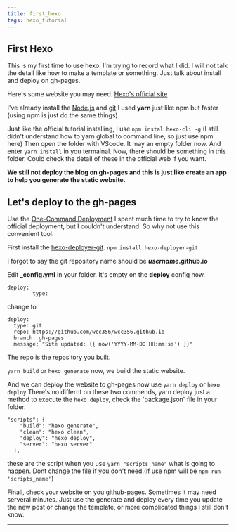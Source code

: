 ```yaml
---
title: first_hexo
tags: hexo_tutorial
---
```


## First Hexo

This is my first time to use hexo. I'm trying to record what I did. I will not talk the detail like how to make a template or something. Just talk about install and deploy on gh-pages.

Here's some website you may need.
[Hexo's official site](https://hexo.io/docs/writing)

I've already install the [Node.js](https://nodejs.org/en/) and [git](https://git-scm.com/)
I used **yarn** just like npm but faster (using npm is just do the same things)

Just like the official tutorial installing, I use
`npm instal hexo-cli -g`
(I still didn't understand how to yarn global to command line, so just use npm here)
Then open the folder with VScode. It may an empty folder now.
And enter `yarn install` in you termainal.
Now, there should be something in this folder.
Could check the detail of these in the official web if you want.

**We still not deploy the blog on gh-pages and this is just like create an app to help you generate the static website.**

## Let's deploy to the gh-pages

Use the [One-Command Deployment](https://hexo.io/docs/one-command-deployment)
I spent much time to try to know the official deployment, but I couldn't understand. So why not use this convenient tool.

First install the [hexo-deployer-git](https://classic.yarnpkg.com/en/package/hexo-deployer-git).
`npm install hexo-deployer-git`

I forgot to say the git repository name should be
**_username_.github.io**

Edit **\_config.yml** in your folder. It's empty on the **deploy** config now.

```
deploy:
        type:
```

change to

```
deploy:
  type: git
  repo: https://github.com/wcc356/wcc356.github.io
  branch: gh-pages
  message: "Site updated: {{ now('YYYY-MM-DD HH:mm:ss') }}"
```

The repo is the repository you built.

`yarn build` or `hexo generate`
now, we build the static website.

And we can deploy the website to gh-pages now
use
`yarn deploy` or `hexo deploy`
There's no differnt on these two commends, yarn deploy just a method to execute the `hexo deploy`, check the 'package.json' file in your folder.

```
"scripts": {
    "build": "hexo generate",
    "clean": "hexo clean",
    "deploy": "hexo deploy",
    "server": "hexo server"
  },
```

these are the script when you use `yarn "scripts_name"` what is going to happen. Dont change the file if you don't need.(if use npm will be `npm run 'scripts_name'`)

Finall, check your website on you github-pages. Sometimes it may need serveral minutes.
Just use the generate and deploy every time you update the new post or change the template, or more complicated things I still don't know.

---
